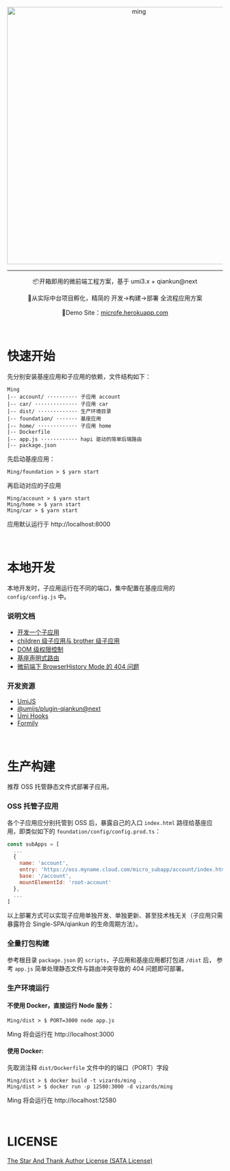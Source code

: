 <p align="center">
  <img width="600" src="https://tva1.sinaimg.cn/large/00831rSTly1gd93kc06rpj30zk0hs0uo.jpg" alt="ming" />
</p>

---

<p align="center">📦开箱即用的微前端工程方案，基于 umi3.x + qiankun@next</p>
<p align="center">🍳从实际中台项目孵化，精简的 开发→构建→部署 全流程应用方案</p>
<p align="center">🧭Demo Site：<a href="https://microfe.herokuapp.com">microfe.herokuapp.com</a></p>
<br/>

# 快速开始

先分别安装基座应用和子应用的依赖，文件结构如下：

```tree
Ming
|-- account/ ·········· 子应用 account
|-- car/ ·············· 子应用 car
|-- dist/ ············· 生产环境目录
|-- foundation/ ······· 基座应用
|-- home/ ············· 子应用 home
|-- Dockerfile
|-- app.js ············ hapi 驱动的简单后端路由
|-- package.json
```

先启动基座应用：

```shell script
Ming/foundation > $ yarn start
```

再启动对应的子应用

```shell script
Ming/account > $ yarn start
Ming/home > $ yarn start
Ming/car > $ yarn start
```

应用默认运行于 http://localhost:8000

<br/>

# 本地开发

本地开发时，子应用运行在不同的端口，集中配置在基座应用的 `config/config.js` 中。

### 说明文档

- [开发一个子应用](https://github.com/Vizards/Ming/wiki/01.-开发一个子应用)
- [children 级子应用与 brother 级子应用]()
- [DOM 级权限控制]()
- [基座声明式路由]()
- [微前端下 BrowserHistory Mode 的 404 问题]()

### 开发资源

- [UmiJS](https://umijs.org)
- [@umijs/plugin-qiankun@next](https://github.com/umijs/plugins/blob/master/packages/plugin-qiankun)
- [Umi Hooks](https://hooks.umijs.org)
- [Formily](https://formilyjs.org/)

<br/>

# 生产构建

推荐 OSS 托管静态文件式部署子应用。

### OSS 托管子应用

各个子应用应分别托管到 OSS 后，暴露自己的入口 `index.html` 路径给基座应用，即类似如下的
`foundation/config/config.prod.ts`：

```javascript
const subApps = [
  ...
  {
    name: 'account',
    entry: 'https://oss.myname.cloud.com/micro_subapp/account/index.html',
    base: '/account',
    mountElementId: 'root-account'
  },
  ...
]
```

以上部署方式可以实现子应用单独开发、单独更新、甚至技术栈无关（子应用只需暴露符合 Single-SPA/qiankun 的生命周期方法）。

### 全量打包构建

参考根目录 `package.json` 的 `scripts`，子应用和基座应用都打包进 `/dist` 后，
参考 `app.js` 简单处理静态文件与路由冲突导致的 404 问题即可部署。

### 生产环境运行

#### 不使用 Docker，直接运行 Node 服务：

```shell script
Ming/dist > $ PORT=3000 node app.js
```

Ming 将会运行在 http://localhost:3000

#### 使用 Docker:

先取消注释 `dist/Dockerfile` 文件中的的端口（PORT）字段

```shell script
Ming/dist > $ docker build -t vizards/ming .
Ming/dist > $ docker run -p 12580:3000 -d vizards/ming
```

Ming 将会运行在 http://localhost:12580

<br>

# LICENSE

[The Star And Thank Author License (SATA License)](https://github.com/Vizards/Ming/LICENSE)
